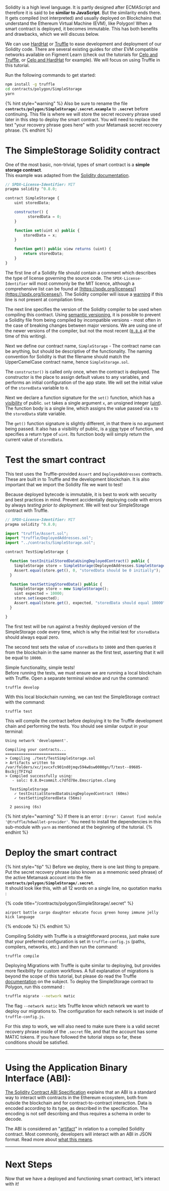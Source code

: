 Solidity is a high level language. It is partly designed after ECMAScript and therefore it is said to be **similar to JavaScript**. But the similarity ends there. It gets compiled (not interpreted) and usually deployed on Blockchains that understand the Ethereum Virtual Machine (EVM), like Polygon! When a smart contract is deployed, it becomes immutable. This has both benefits and drawbacks, which we will discuss below. 

We can use [HardHat](https://hardhat.org) or [Truffle](https://trufflesuite.com) to ease development and deployment of our Solidity code. There are several existing guides for other EVM compatible networks available on Figment Learn (check out the tutorials for [Celo and Truffle](https://learn.figment.io/network-documentation/celo/tutorial/deploying-smart-contracts-on-celo-with-truffle), or [Celo and HardHat](https://learn.figment.io/network-documentation/celo/tutorial/celo-hardhat-deploy-and-nft-app) for example). We will focus on using Truffle in this tutorial. 

Run the following commands to get started: 

```bash
npm install -g truffle
cd contracts/polygon/SimpleStorage
yarn
```

{% hint style="warning" %}
Also be sure to rename the file **`contracts/polygon/SimpleStorage/.secret.example`** to **`.secret`** before continuing. This file is where we will store the secret recovery phrase used later in this step to deploy the smart contract. You will need to replace the text "your recovery phrase goes here" with your Metamask secret recovery phrase.
{% endhint %}

# The SimpleStorage Solidity contract

One of the most basic, non-trivial, types of smart contract is a **simple storage contract**.   
This example was adapted from the [Solidity documentation](https://solidity.readthedocs.io/en/develop/introduction-to-smart-contracts.html).

```javascript
// SPDX-License-Identifier: MIT
pragma solidity ^0.8.0;

contract SimpleStorage {
    uint storedData;

    constructor() {
  		  storedData = 0;
  	}

    function set(uint x) public {
        storedData = x;
    }

    function get() public view returns (uint) {
        return storedData;
    }
}
```

The first line of a Solidity file should contain a comment which describes the type of license governing the source code. The `SPDX-License-Identifier` will most commonly be the MIT licence, although a comprehensive list can be found at [https://spdx.org/licenses/](https://spdx.org/licenses/). The Solidity compiler will issue a [warning](https://docs.soliditylang.org/en/v0.8.6/security-considerations.html#take-warnings-seriously) if this line is not present at compilation time.

The next line specifies the version of the Solidity compiler to be used when compiling this contract. Using [semantic versioning](https://semver.org/), it is possible to prevent a Solidity file from being compiled by incompatible versions - most often in the case of breaking changes between major versions. We are using one of the newer versions of the compiler, but not the most recent \([`0.8.6`](https://docs.soliditylang.org/en/v0.8.6/installing-solidity.html) at the time of this writing\).

Next we define our contract name, `SimpleStorage` - The contract name can be anything, but should be descriptive of the functionality. The naming convention for Solidity is that the filename should match the UpperCamelCase contract name, hence `SimpleStorage.sol`.

The `constructor()` is called only once, when the contract is deployed. The constructor is the place to assign default values to any variables, and performs an initial configuration of the app state. We will set the initial value of the `storedData` variable to `0`.

Next we declare a function signature for the `set()` function, which has a [visibility](https://docs.soliditylang.org/en/v0.8.6/contracts.html#visibility-and-getters) of public. `set` takes a single argument `x`, an unsigned integer \([uint](https://docs.soliditylang.org/en/v0.8.6/types.html#integers)\). The function body is a single line, which assigns the value passed via `x` to the `storedData` state variable.

The `get()` function signature is slightly different, in that there is no argument being passed. It also has a visibility of public, is a [view](https://docs.soliditylang.org/en/v0.8.6/types.html?highlight=view#function-types) type of function, and specifies a return type of `uint`. Its function body will simply return the current value of `storedData`.

# Test the smart contract

This test uses the Truffle-provided `Assert` and `DeployedAddresses` contracts. These are built in to Truffle and the development blockchain. It is also important that we import the Solidity file we want to test! 

Because deployed bytecode is immutable, it is best to work with security and best practices in mind. Prevent accidentally deploying code with errors by always _testing prior to deployment_. We will test our SimpleStorage contract with Truffle. 

```javascript
// SPDX-License-Identifier: MIT
pragma solidity ^0.8.0;

import "truffle/Assert.sol";
import "truffle/DeployedAddresses.sol";
import "../contracts/SimpleStorage.sol";

contract TestSimpleStorage {

  function testInitialStoredDataUsingDeployedContract() public {
    SimpleStorage store = SimpleStorage(DeployedAddresses.SimpleStorage());
    Assert.equal(store.get(), 0, "storedData should be 0 initially");
  }

  function testSettingStoredData() public {
    SimpleStorage store = new SimpleStorage();
    uint expected = 10000;
    store.set(expected);
    Assert.equal(store.get(), expected, "storedData should equal 10000");
  }

}
```

The first test will be run against a freshly deployed version of the SimpleStorage code every time, which is why the initial test for `storedData` should always equal zero.

The second test sets the value of `storedData` to `10000` and then queries it from the blockchain in the same manner as the first test, asserting that it will be equal to `10000`. 

Simple functionality, simple tests!  
Before running the tests, we must ensure we are running a local blockchain with Truffle. Open a separate terminal window and run the command:

```text
truffle develop
```

With this local blockchain running, we can test the SimpleStorage contract with the command:

```text
truffle test
```

This will compile the contract before deploying it to the Truffle development chain and performing the tests. You should see similar output in your terminal:

```text
Using network 'development'.

Compiling your contracts...
===========================
> Compiling ./test/TestSimpleStorage.sol
> Artifacts written to /var/folders/xc/jxvcxfc901nd0jmqv594w8sw0000gn/T/test--89605-BscbjjTFIYq2
> Compiled successfully using:
   - solc: 0.8.0+commit.c7dfd78e.Emscripten.clang

  TestSimpleStorage
    ✓ testInitialStoredDataUsingDeployedContract (60ms)
    ✓ testSettingStoredData (56ms)

  2 passing (6s)
```

{% hint style="warning" %}
If there is an error : `Error: Cannot find module '@truffle/hdwallet-provider'`. You need to install the dependencies in this sub-module with `yarn` as mentioned at the beginning of the tutorial.
{% endhint %}

# Deploy the smart contract

{% hint style="tip" %}
Before we deploy, there is one last thing to prepare. Put the secret recovery phrase \(also known as a mnemonic seed phrase\) of the active Metamask account into the file **`contracts/polygon/SimpleStorage/.secret`**.   
It should look like this, with all 12 words on a single line, no quotation marks :

{% code title="/contracts/polygon/SimpleStorage/.secret" %}
```text
airport battle cargo daughter educate focus green honey immune jelly kick language
```
{% endcode %}
{% endhint %}

Compiling Solidity with Truffle is a straightforward process, just make sure that your preferred configuration is set in `truffle-config.js` \(paths, compilers, networks, etc.\) and then run the command:

```bash
truffle compile
```

Deploying Migrations with Truffle is quite similar to deploying, but provides more flexibility for custom workflows. A full explanation of migrations is beyond the scope of this tutorial, but please do read the Truffle [documentation](https://www.trufflesuite.com/docs/truffle/getting-started/running-migrations) on the subject. To deploy the SimpleStorage contract to Polygon, run this command :

```bash
truffle migrate --network matic
```

The flag `--network matic` lets Truffle know which network we want to deploy our migrations to. The configuration for each network is set inside of `truffle-config.js`. 

For this step to work, we will also need to make sure there is a valid secret recovery phrase inside of the `.secret` file, and that the account has some MATIC tokens. If you have followed the tutorial steps so far, these conditions should be satisfied. 

-------------------------------------

# Using the Application Binary Interface (ABI):

[The Solidity Contract ABI Specification](https://docs.soliditylang.org/en/v0.8.6/abi-spec.html) explains that an ABI is a standard way to interact with contracts in the Ethereum ecosystem, both from outside the blockchain and for contract-to-contract interaction. Data is encoded according to its type, as described in the specification. The encoding is not self describing and thus requires a schema in order to decode.

The ABI is considered an "[artifact](https://trufflesuite.github.io/artifact-updates/background.html#what-are-artifacts)" in relation to a compiled Solidity contract. Most commonly, developers will interact with an ABI in JSON format. Read more about [what this means](https://docs.soliditylang.org/en/v0.8.6/abi-spec.html#json).

-------------------------------------

# Next Steps

Now that we have a deployed and functioning smart contract, let's interact with it!
